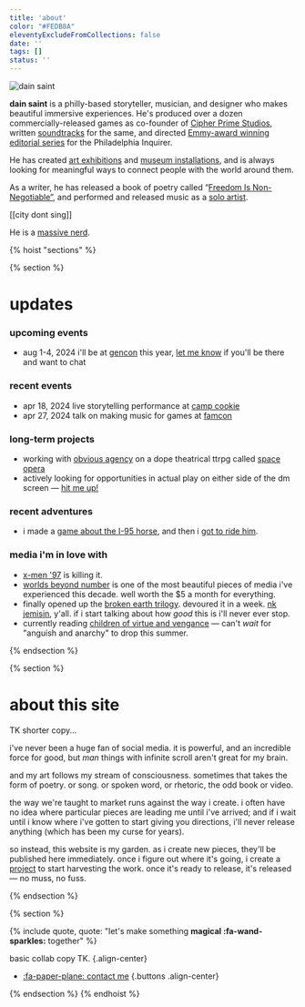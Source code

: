 ```yaml
---
title: 'about'
color: "#FEDB8A"
eleventyExcludeFromCollections: false
date: ''
tags: []
status: ''
---
```



![dain saint](/assets/uploads/wisteria-pic.jpg)

**dain saint** is a philly-based storyteller, musician, and designer who makes beautiful immersive experiences. He's produced over a dozen commercially-released games as co-founder of [Cipher Prime Studios](https://cipherprime.com), written [soundtracks](/composing) for the same, and directed [Emmy-award winning editorial series](https://inquirer.com/wildestdreams) for the Philadelphia Inquirer. 

He has created [art exhibitions](https://wevetraveledsofar.com) and [museum installations](https://www.phillyseaport.org/exhibits/river-alive/), and is always looking for meaningful ways to connect people with the world around them.

As a writer, he has released a book of poetry called “[Freedom Is Non-Negotiable”](/freedom-is-non-negotiable), and performed and released music as a [solo artist](/city-dont-sing). 

[[city dont sing]]

He is a [massive nerd](https://open.spotify.com/episode/6hQ97u9zBcIeSTl6EOGuY4?si=qeF6CsxpRI-jK2EaLv851Q).



{% hoist "sections" %}



{% section %}

# updates

### upcoming events
* <time>aug 1-4, 2024</time> i'll be at [gencon](https://gencon.com) this year, [let me know](/collab) if you'll be there and want to chat

### recent events
* <time>apr 18, 2024</time> live storytelling performance at [camp cookie](https://www.theatreexile.org/camp-cookie) 
* <time>apr 27, 2024</time> talk on making music for games at [famcon](https://www.famfrequencyproductions.org/upcoming-events/famcon) 

### long-term projects
* working with [obvious agency](https://obvious-agency.com) on a dope theatrical ttrpg called [space opera](/space-opera)
* actively looking for opportunities in actual play on either side of the dm screen — [hit me up!](/email)

### recent adventures
* i made a [game about the I-95 horse](https://www.inquirer.com/news/philadelphia/inq2/horse-i-95-highway-game-20240222.html), and then i [got to ride him](https://www.inquirer.com/life/inq2/i-95-horse-freeway-fletcher-st-urban-riding-club-20240412.html).

### media i'm in love with
* [x-men '97](https://gizmodo.com/x-men-97-cyclops-scott-summers-marvel-disney-plus-1851364191) is killing it.
* [worlds beyond number](https://worldsbeyondnumber.com) is one of the most beautiful pieces of media i've experienced this decade. well worth the $5 a month for everything.
* finally opened up the [broken earth trilogy](https://nkjemisin.com/series/the-broken-earth/). devoured it in a week. [nk jemisin](), y'all. if i start talking about how _good_ this is i'll never ever stop.
* currently reading [children of virtue and vengance](https://tomiadeyemi.com/the-writer/) — can't _wait_ for "anguish and anarchy" to drop this summer.

{% endsection %}


{% section %}
# about this site

TK shorter copy...

i've never been a huge fan of social media. it is powerful, and an incredible force for good, but _man_ things with infinite scroll aren't great for my brain.

and my art follows my stream of consciousness. sometimes that takes the form of poetry. or song. or spoken word, or rhetoric, the odd book or video.

the way we're taught to market runs against the way i create. i often have no idea where particular pieces are leading me until i've arrived; and if i wait until i know where i've gotten to start giving you directions, i'll never release anything (which has been my curse for years).

so instead, this website is my garden. as i create new pieces, they'll be published here immediately. once i figure out where it's going, i create a [project](/projects) to start harvesting the work. once it's ready to release, it's released — no muss, no fuss.

{% endsection %}

{% section %}

{% include quote, quote: "let's make something **magical :fa-wand-sparkles:** together" %}

basic collab copy TK.
{.align-center}

* [:fa-paper-plane: contact me](/collab)
{.buttons .align-center}

{% endsection %}
{% endhoist %}